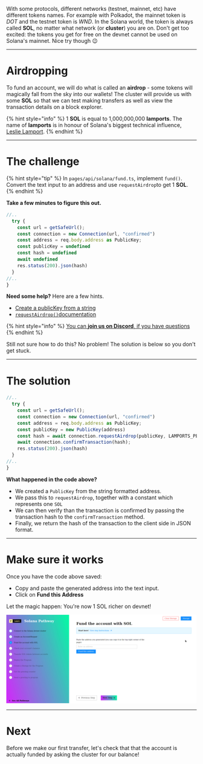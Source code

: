 With some protocols, different networks (testnet, mainnet, etc) have different tokens names. For example with Polkadot, the mainnet token is *DOT* and the testnet token is *WND*. In the Solana world, the token is always called **SOL**, no matter what network (or **cluster**) you are on. Don't get too excited: the tokens you get for free on the devnet cannot be used on Solana's mainnet. Nice try though 😉

----------------------------------

# Airdropping

To fund an account, we will do what is called an **airdrop** - some tokens will magically fall from the sky into our wallets! The cluster will provide us with some **SOL** so that we can test making transfers as well as view the transaction details on a block explorer.

{% hint style="info" %}
1 **SOL** is equal to 1,000,000,000 **lamports**. The name of **lamports** is in honour of Solana's biggest technical influence, [Leslie Lamport](https://en.wikipedia.org/wiki/Leslie_Lamport).
{% endhint %}

----------------------------------

# The challenge

{% hint style="tip" %}
In `pages/api/solana/fund.ts`, implement `fund()`. Convert the text input to an address and use `requestAirdrop`to get 1 **SOL**.
{% endhint %}

**Take a few minutes to figure this out.**

```typescript
//..
  try {
    const url = getSafeUrl();
    const connection = new Connection(url, "confirmed")
    const address = req.body.address as PublicKey;
    const publicKey = undefined  
    const hash = undefined
    await undefined
    res.status(200).json(hash)
  }
//..
}
```

**Need some help?** Here are a few hints.
* [Create a publicKey from a string](https://solana-labs.github.io/solana-web3.js/classes/PublicKey.html#constructor)  
* [`requestAirdrop()`documentation](https://solana-labs.github.io/solana-web3.js/classes/Connection.html#requestairdrop)


{% hint style="info" %}
[You can **join us on Discord**, if you have questions](https://discord.gg/fszyM7K)
{% endhint %}

Still not sure how to do this? No problem! The solution is below so you don't get stuck.

----------------------------------

# The solution

```typescript
//..
  try {
    const url = getSafeUrl();
    const connection = new Connection(url, "confirmed")
    const address = req.body.address as PublicKey;
    const publicKey = new PublicKey(address)  
    const hash = await connection.requestAirdrop(publicKey, LAMPORTS_PER_SOL)
    await connection.confirmTransaction(hash);
    res.status(200).json(hash)
  }
//..
}
```

**What happened in the code above?**

* We created a `PublicKey` from the string formatted address.
* We pass this to `requestAirdrop`, together with a constant which represents one `SOL`
* We can then verify than the transaction is confirmed by passing the transaction hash to the `confirmTransaction` method.
* Finally, we return the hash of the transaction to the client side in JSON format.

----------------------------------

# Make sure it works

Once you have the code above saved:
* Copy and paste the generated address into the text input.   
* Click on **Fund this Address** 

Let the magic happen: You're now 1 SOL richer on devnet!

![](../../../.gitbook/assets/solana-fund-v3.gif)

----------------------------------

# Next

Before we make our first transfer, let's check that that the account is actually funded by asking the cluster for our balance!
